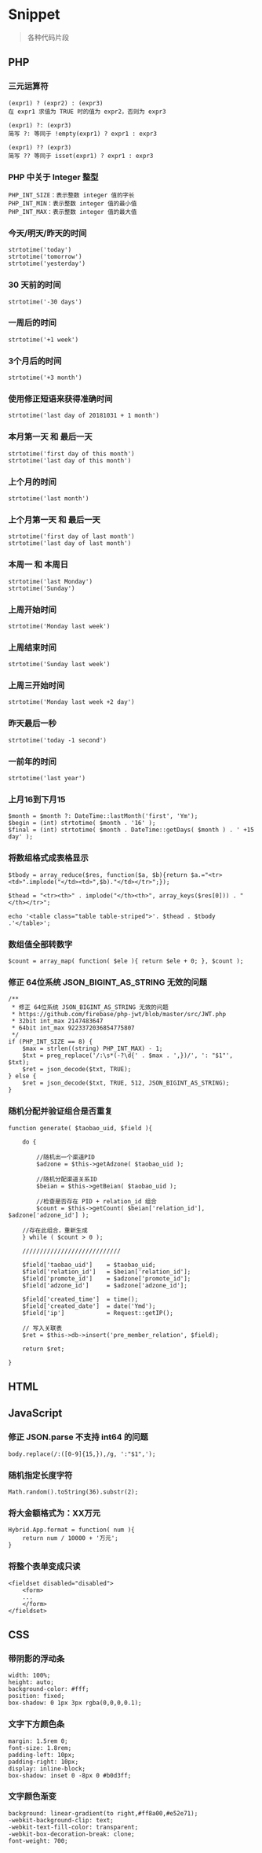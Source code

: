 # Snippet

> 各种代码片段

## PHP

### 三元运算符

	(expr1) ? (expr2) : (expr3)
	在 expr1 求值为 TRUE 时的值为 expr2，否则为 expr3

	(expr1) ?: (expr3)
	简写 ?: 等同于 !empty(expr1) ? expr1 : expr3
	
	(expr1) ?? (expr3)
	简写 ?? 等同于 isset(expr1) ? expr1 : expr3
	
### PHP 中关于 Integer 整型

	PHP_INT_SIZE：表示整数 integer 值的字长
	PHP_INT_MIN：表示整数 integer 值的最小值
	PHP_INT_MAX：表示整数 integer 值的最大值

### 今天/明天/昨天的时间
	strtotime('today')
	strtotime('tomorrow')
	strtotime('yesterday')

### 30 天前的时间
	strtotime('-30 days')

### 一周后的时间
	strtotime('+1 week')

### 3个月后的时间
	strtotime('+3 month')
	
### 使用修正短语来获得准确时间
	strtotime('last day of 20181031 + 1 month')

### 本月第一天 和 最后一天
	strtotime('first day of this month')
	strtotime('last day of this month')

### 上个月的时间
	strtotime('last month')
	
### 上个月第一天 和 最后一天
	strtotime('first day of last month')
	strtotime('last day of last month')

### 本周一 和 本周日
	strtotime('last Monday')
	strtotime('Sunday')

### 上周开始时间
	strtotime('Monday last week')

### 上周结束时间
	strtotime('Sunday last week')

### 上周三开始时间
	strtotime('Monday last week +2 day')

### 昨天最后一秒
	strtotime('today -1 second')

### 一前年的时间
	strtotime('last year')
	
### 上月16到下月15
	$month = $month ?: DateTime::lastMonth('first', 'Ym');
	$begin = (int) strtotime( $month . '16' );
	$final = (int) strtotime( $month . DateTime::getDays( $month ) . ' +15 day' );
	
### 将数组格式成表格显示
	$tbody = array_reduce($res, function($a, $b){return $a.="<tr><td>".implode("</td><td>",$b)."</td></tr>";});

	$thead = "<tr><th>" . implode("</th><th>", array_keys($res[0])) . "</th></tr>";

	echo '<table class="table table-striped">'. $thead . $tbody .'</table>';
	
### 数组值全部转数字
	$count = array_map( function( $ele ){ return $ele + 0; }, $count );
	
### 修正 64位系统 JSON_BIGINT_AS_STRING 无效的问题
	/**
	 * 修正 64位系统 JSON_BIGINT_AS_STRING 无效的问题
	 * https://github.com/firebase/php-jwt/blob/master/src/JWT.php
	 * 32bit int_max 2147483647
	 * 64bit int_max 9223372036854775807
	 */
	if (PHP_INT_SIZE == 8) {
		$max = strlen((string) PHP_INT_MAX) - 1;
		$txt = preg_replace('/:\s*(-?\d{' . $max . ',})/', ': "$1"', $txt);
		$ret = json_decode($txt, TRUE);
	} else {
		$ret = json_decode($txt, TRUE, 512, JSON_BIGINT_AS_STRING);
	}
	
### 随机分配并验证组合是否重复
	function generate( $taobao_uid, $field ){

		do {
	
			//随机出一个渠道PID
			$adzone = $this->getAdzone( $taobao_uid );

			//随机分配渠道关系ID
			$beian = $this->getBeian( $taobao_uid );

			//检查是否存在 PID + relation_id 组合
			$count = $this->getCount( $beian['relation_id'], $adzone['adzone_id'] );
	
		//存在此组合，重新生成
		} while ( $count > 0 );
		
		////////////////////////////

		$field['taobao_uid']	= $taobao_uid;
		$field['relation_id']	= $beian['relation_id'];
		$field['promote_id']	= $adzone['promote_id'];
		$field['adzone_id']		= $adzone['adzone_id'];

		$field['created_time']	= time();
		$field['created_date']	= date('Ymd');
		$field['ip']			= Request::getIP();

        // 写入关联表
		$ret = $this->db->insert('pre_member_relation', $field);
		
		return $ret;
		
	}
	
## HTML
	
## JavaScript

### 修正 JSON.parse 不支持 int64 的问题

	body.replace(/:([0-9]{15,}),/g, ':"$1",');

### 随机指定长度字符

	Math.random().toString(36).substr(2);
	
### 将大金额格式为：XX万元

	Hybrid.App.format = function( num ){
		return num / 10000 + '万元';
	}
	
### 将整个表单变成只读

	<fieldset disabled="disabled">
		<form>
		...
		</form>
	</fieldset>

## CSS

### 带阴影的浮动条
	width: 100%;
    height: auto;
    background-color: #fff;
    position: fixed;
    box-shadow: 0 1px 3px rgba(0,0,0,0.1);

### 文字下方颜色条

	margin: 1.5rem 0;
    font-size: 1.8rem;
    padding-left: 10px;
    padding-right: 10px;
    display: inline-block;
    box-shadow: inset 0 -8px 0 #b0d3ff;
	
### 文字颜色渐变
	background: linear-gradient(to right,#ff8a00,#e52e71);
    -webkit-background-clip: text;
    -webkit-text-fill-color: transparent;
    -webkit-box-decoration-break: clone;
	font-weight: 700;



